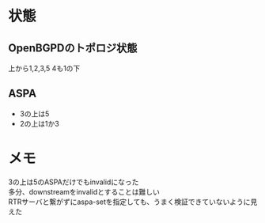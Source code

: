 # 状態
## OpenBGPDのトポロジ状態
上から1,2,3,5
4も1の下

## ASPA
- 3の上は5
- 2の上は1か3

# メモ
3の上は5のASPAだけでもinvalidになった
<br>
多分、downstreamをinvalidとすることは難しい
<br>
RTRサーバと繋がずにaspa-setを指定しても、うまく検証できていないように見えた
